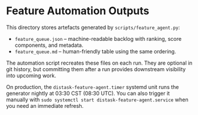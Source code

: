 # Feature Automation Outputs

This directory stores artefacts generated by `scripts/feature_agent.py`:

- `feature_queue.json` – machine-readable backlog with ranking, score components, and metadata.
- `feature_queue.md` – human-friendly table using the same ordering.

The automation script recreates these files on each run. They are optional in git history, but committing them after a run provides downstream visibility into upcoming work.

On production, the `distask-feature-agent.timer` systemd unit runs the generator nightly at 03:30 CST (08:30 UTC). You can also trigger it manually with `sudo systemctl start distask-feature-agent.service` when you need an immediate refresh.
